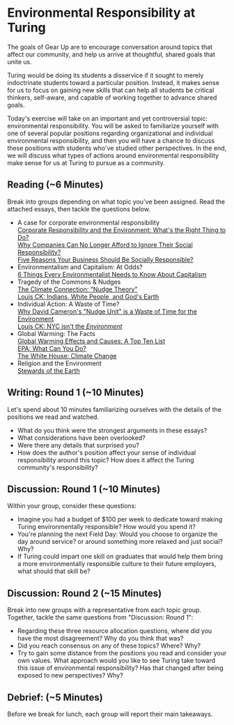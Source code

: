 # Environmental Responsibility at Turing

The goals of Gear Up are to encourage conversation around topics that affect our community, and help us arrive at thoughtful, shared goals that unite us.

Turing would be doing its students a disservice if it sought to merely indoctrinate students toward a particular position. Instead, it makes sense for us to focus on gaining new skills that can help all students be critical thinkers, self-aware, and capable of working together to advance shared goals. 

Today's exercise will take on an important and yet controversial topic: environmental responsibility. You will be asked to familiarize yourself with one of several popular positions regarding organizational and individual environmental responsibility, and then you will have a chance to discuss these positions with students who've studied other perspectives. In the end, we will discuss what types of actions around environmental responsibility make sense for us at Turing to pursue as a community. 

## Reading (~6 Minutes)

Break into groups depending on what topic you've been assigned. Read the attached essays, then tackle the questions below.
* A case for corporate environmental responsibility  
 [Corporate Responsibility and the Environment: What's the Right Thing to   Do?](http://hbswk.hbs.edu/item/corporate-responsibility-and-the-environment-what-is-the-right-thing-to-do)  
 [Why Companies Can No Longer Afford to Ignore Their Social Responsibility?](http://business.time.com/2012/05/28/why-companies-can-no-longer-afford-to-ignore-their-social-responsibilities/)  
[Five Reasons Your Business Should Be Socially Responsible?](http://blog.movingworlds.org/5-reasons-your-business-should-be-socially-responsible/)  
* Environmentalism and Capitalism: At Odds?  
[6 Things Every Environmentalist Needs to Know About Capitalism](http://www.critical-theory.com/environmentalist-capitalism/)  
* Tragedy of the Commons & Nudges  
[The Climate Connection: "Nudge Theory"](http://www.bbc.co.uk/worldservice/science/2010/11/101129_climate_connection_nudge_theory_video.shtml)  
[Louis CK: Indians, White People, and God's Earth](https://www.youtube.com/watch?v=YWZkwuILn_s)  
* Individual Action: A Waste of Time?  
[Why David Cameron's "Nudge Unit" is a Waste of Time for the Environment](http://www.theguardian.com/environment/2011/mar/31/david-cameron-nudge-unit-environment)  
[Louis CK: NYC isn't the _Environment_](https://www.youtube.com/watch?v=GTH8htzsrX4)  
* Global Warming: The Facts  
[Global Warming Effects and Causes: A Top Ten List](http://planetsave.com/2009/06/07/global-warming-effects-and-causes-a-top-10-list/)  
[EPA: What Can You Do?](http://www3.epa.gov/climatechange/wycd/)  
[The White House: Climate Change](https://www.whitehouse.gov/energy/climate-change)  
* Religion and the Environment  
[Stewards of the Earth](http://www.emagazine.com/magazine-archive/stewards-of-the-earth)  

## Writing: Round 1 (~10 Minutes)

Let's spend about 10 minutes familiarizing ourselves with the details of the positions we read and watched.
* What do you think were the strongest arguments in these essays?
* What considerations have been overlooked?
* Were there any details that surprised you?
* How does the author's position affect your sense of individual responsibility around this topic? How does it affect the Turing community's responsibility?

## Discussion: Round 1 (~10 Minutes)
Within your group, consider these questions:
* Imagine you had a budget of $100 per week to dedicate toward making Turing environmentally responsible? How would you spend it?
* You're planning the next Field Day: Would you choose to organize the day around service? or around something more relaxed and just social? Why?
* If Turing could impart one skill on graduates that would help them bring a more environmentally responsible culture to their future employers, what should that skill be? 

## Discussion: Round 2 (~15 Minutes)
Break into new groups with a representative from each topic group. Together, tackle the same questions from "Discussion: Round 1":
* Regarding these three resource allocation questions, where did you have the most disagreement? Why do you think that was?
* Did you reach consensus on any of these topics? Where? Why?
* Try to gain some distance from the positions you read and consider your own values. What approach would you like to see Turing take toward this issue of environmental responsibility? Has that changed after being exposed to new perspectives? Why?

## Debrief: (~5 Minutes)
Before we break for lunch, each group will report their main takeaways. 
